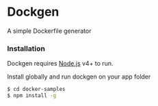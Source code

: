 # Dockgen

A simple Dockerfile generator

### Installation

Dockgen requires [Node.js](https://nodejs.org/) v4+ to run.

Install globally and run dockgen on your app folder

```sh
$ cd docker-samples
$ npm install -g
```
